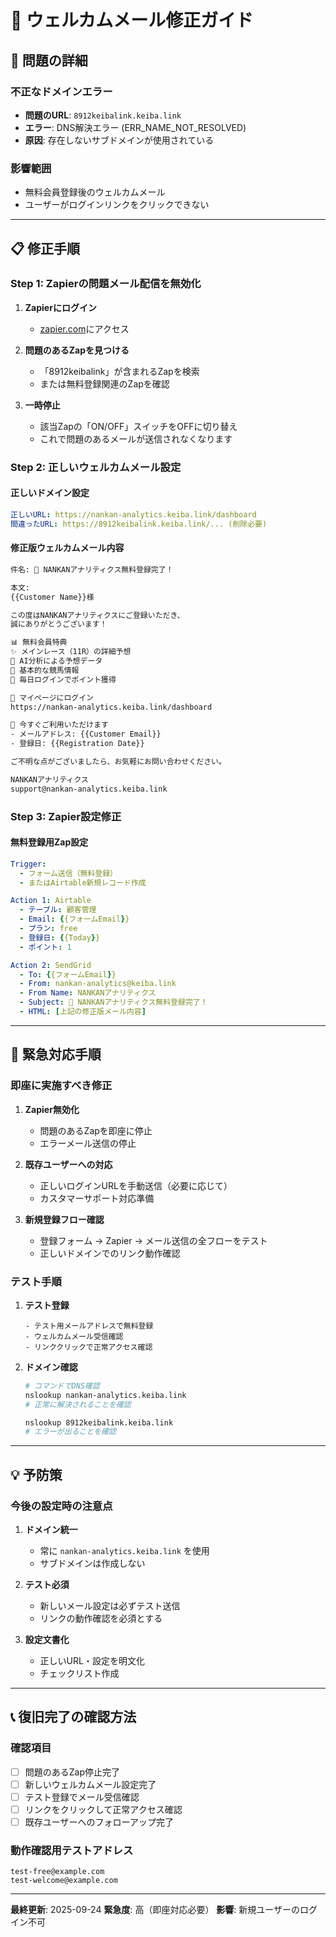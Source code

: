 # 🔧 ウェルカムメール修正ガイド

## 🚨 問題の詳細

### 不正なドメインエラー
- **問題のURL**: `8912keibalink.keiba.link`
- **エラー**: DNS解決エラー (ERR_NAME_NOT_RESOLVED)
- **原因**: 存在しないサブドメインが使用されている

### 影響範囲
- 無料会員登録後のウェルカムメール
- ユーザーがログインリンクをクリックできない

---

## 📋 修正手順

### Step 1: Zapierの問題メール配信を無効化

1. **Zapierにログイン**
   - [zapier.com](https://zapier.com)にアクセス

2. **問題のあるZapを見つける**
   - 「8912keibalink」が含まれるZapを検索
   - または無料登録関連のZapを確認

3. **一時停止**
   - 該当Zapの「ON/OFF」スイッチをOFFに切り替え
   - これで問題のあるメールが送信されなくなります

### Step 2: 正しいウェルカムメール設定

#### 正しいドメイン設定
```yaml
正しいURL: https://nankan-analytics.keiba.link/dashboard
間違ったURL: https://8912keibalink.keiba.link/... (削除必要)
```

#### 修正版ウェルカムメール内容
```html
件名: 🎉 NANKANアナリティクス無料登録完了！

本文:
{{Customer Name}}様

この度はNANKANアナリティクスにご登録いただき、
誠にありがとうございます！

📊 無料会員特典
✨ メインレース（11R）の詳細予想
🤖 AI分析による予想データ
🎯 基本的な競馬情報
🎁 毎日ログインでポイント獲得

🔗 マイページにログイン
https://nankan-analytics.keiba.link/dashboard

📱 今すぐご利用いただけます
- メールアドレス: {{Customer Email}}
- 登録日: {{Registration Date}}

ご不明な点がございましたら、お気軽にお問い合わせください。

NANKANアナリティクス
support@nankan-analytics.keiba.link
```

### Step 3: Zapier設定修正

#### 無料登録用Zap設定
```yaml
Trigger:
  - フォーム送信（無料登録）
  - またはAirtable新規レコード作成

Action 1: Airtable
  - テーブル: 顧客管理
  - Email: {{フォームEmail}}
  - プラン: free
  - 登録日: {{Today}}
  - ポイント: 1

Action 2: SendGrid
  - To: {{フォームEmail}}
  - From: nankan-analytics@keiba.link
  - From Name: NANKANアナリティクス
  - Subject: 🎉 NANKANアナリティクス無料登録完了！
  - HTML: [上記の修正版メール内容]
```

---

## 🔧 緊急対応手順

### 即座に実施すべき修正

1. **Zapier無効化**
   - 問題のあるZapを即座に停止
   - エラーメール送信の停止

2. **既存ユーザーへの対応**
   - 正しいログインURLを手動送信（必要に応じて）
   - カスタマーサポート対応準備

3. **新規登録フロー確認**
   - 登録フォーム → Zapier → メール送信の全フローをテスト
   - 正しいドメインでのリンク動作確認

### テスト手順

1. **テスト登録**
   ```
   - テスト用メールアドレスで無料登録
   - ウェルカムメール受信確認
   - リンククリックで正常アクセス確認
   ```

2. **ドメイン確認**
   ```bash
   # コマンドでDNS確認
   nslookup nankan-analytics.keiba.link
   # 正常に解決されることを確認

   nslookup 8912keibalink.keiba.link
   # エラーが出ることを確認
   ```

---

## 💡 予防策

### 今後の設定時の注意点

1. **ドメイン統一**
   - 常に `nankan-analytics.keiba.link` を使用
   - サブドメインは作成しない

2. **テスト必須**
   - 新しいメール設定は必ずテスト送信
   - リンクの動作確認を必須とする

3. **設定文書化**
   - 正しいURL・設定を明文化
   - チェックリスト作成

---

## 📞 復旧完了の確認方法

### 確認項目
- [ ] 問題のあるZap停止完了
- [ ] 新しいウェルカムメール設定完了
- [ ] テスト登録でメール受信確認
- [ ] リンクをクリックして正常アクセス確認
- [ ] 既存ユーザーへのフォローアップ完了

### 動作確認用テストアドレス
```
test-free@example.com
test-welcome@example.com
```

---

**最終更新**: 2025-09-24
**緊急度**: 高（即座対応必要）
**影響**: 新規ユーザーのログイン不可